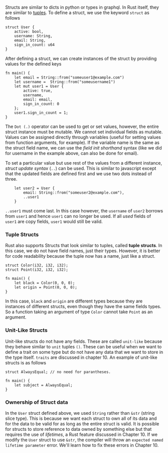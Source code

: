 Structs are similar to dicts in python or types in graphql. In Rust itself, they are similar to [tuples](../Chapter3%20-%20Common%20Programming%20Concepts/variables_and_data_types.md). To define a struct, we use the keyword `struct` as follows

```
struct User {
    active: bool,
    username: String,
    email: String,
    sign_in_count: u64
}
```

After defining a struct, we can create instances of the struct by providing values for the defined keys
```
fn main() {
    let email = String::from("someuser1@example.com")
    let username =  String::from("someusername1")
    let mut user1 = User {
        active: true,
        username,
        email: email,
        sign_in_count: 0
    };
    user1.sign_in_count = 1;
}
```
The `Dot (.)` operator can be used to get or set values, however, the entire struct instance must be mutable. We cannot set individual fields as mutable. Values can be assigned directly through variables (useful for setting values from function arguments, for example). If the variable name is the same as the struct field name, we can use the _field init shorthand_ syntax (like we did for username in the example above, can also be done for email).

To set a particular value but use rest of the values from a different instance, _struct update syntax_ (`..`) can be used. This is similar to javascript except that the updated fields are defined first and we use two dots instead of three.

```
    let user2 = User {
        email: String::from("someuser2@example.com"),
        ..user1
    }
```
`..user1` must come last. In this case however, the `username` of `user2` borrows from `user1` and hence `user1` can no longer be used. If all _used_ fields of `user1` are copy fields, `user1` would still be valid.

### Tuple Structs
Rust also supports Structs that look similar to tuples, called **tuple structs**. In this case, we do not have field names, just their types. However, it is better for code readability because the tuple now has a name, just like a struct.

```
struct Color(i32, i32, i32);
struct Point(i32, i32, i32);

fn main() {
    let black = Color(0, 0, 0);
    let origin = Point(0, 0, 0);
}
```

In this case, `black` and `origin` are different types because they are instances of different structs, even though they have the same fields types. So a function taking an argument of type `Color` cannot take `Point` as an argument.

### Unit-Like Structs
Unit-like structs do not have any fields. These are called `unit-like` because they behave similar to `unit` tuples `()`. These can be useful when we want to define a trait on some type but do not have any data that we want to store in the type itself. `traits` are discussed in chapter 10. An example of unit-like structs is as follows

```
struct AlwaysEqual; // no need for parantheses.

fn main() {
    let subject = AlwaysEqual;
}
```

### Ownership of Struct data
In the `User` struct defined above, we used `String` rather than `&str` (string slice type). This is because we want each struct to own all of its data and for the data to be valid for as long as the entire struct is valid. It is possible for structs to store reference to data owned by something else but that requires the use of _lifetimes_, a Rust feature discussed in Chapter 10. If we modify the `User` struct to use `&str`, the compiler will throw an `expected named lifetime parameter` error. We'll learn how to fix these errors in Chapter 10.
